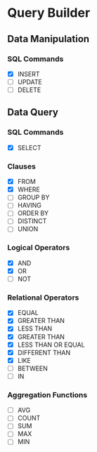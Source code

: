 # Query Builder

## Data Manipulation
### SQL Commands
- [x] INSERT
- [ ] UPDATE
- [ ] DELETE

## Data Query
### SQL Commands
- [x] SELECT

### Clauses
- [x] FROM
- [x] WHERE
- [ ] GROUP BY
- [ ] HAVING
- [ ] ORDER BY
- [ ] DISTINCT
- [ ] UNION

### Logical Operators
- [x] AND
- [x] OR
- [ ] NOT

### Relational Operators
- [x] EQUAL
- [x] GREATER THAN
- [x] LESS THAN
- [x] GREATER THAN
- [x] LESS THAN OR EQUAL
- [x] DIFFERENT THAN
- [x] LIKE
- [ ] BETWEEN
- [ ] IN

### Aggregation Functions
- [ ] AVG
- [ ] COUNT
- [ ] SUM
- [ ] MAX
- [ ] MIN
